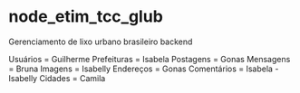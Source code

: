 # node_etim_tcc_glub
 Gerenciamento de lixo urbano brasileiro backend

Usuários = Guilherme
Prefeituras = Isabela
Postagens = Gonas
Mensagens = Bruna
Imagens = Isabelly
Endereços = Gonas
Comentários = Isabela - Isabelly
Cidades = Camila
